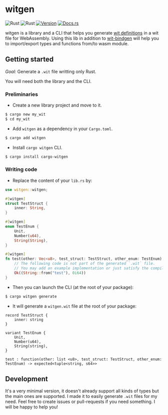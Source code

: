 # witgen

![Rust](https://img.shields.io/badge/rust-stable-brightgreen.svg)
![Rust](https://github.com/bnjjj/witgen/workflows/Rust/badge.svg)
[![Version](https://img.shields.io/crates/v/witgen.svg)](https://crates.io/crates/witgen)
[![Docs.rs](https://docs.rs/witgen/badge.svg)](https://docs.rs/witgen)

witgen is a library and a CLI that helps you generate [wit definitions](https://github.com/bytecodealliance/wit-bindgen/blob/main/WIT.md) in a wit file for WebAssembly. Using this lib in addition to [wit-bindgen](https://github.com/bytecodealliance/wit-bindgen) will help you to import/export types and functions from/to wasm module.

## Getting started

*Goal:* Generate a `.wit` file writting only Rust.

You will need both the library and the CLI. 

### Preliminaries

- Create a new library project and move to it.

```bash
$ cargo new my_wit
$ cd my_wit
```


- Add `witgen` as a dependency in your `Cargo.toml`.

```bash
$ cargo add witgen
```

- Install `cargo witgen` CLI.

```bash
$ cargo install cargo-witgen
```

### Writing code

- Replace the content of your `lib.rs` by:

```rust
use witgen::witgen;

#[witgen]
struct TestStruct {
    inner: String,
}

#[witgen]
enum TestEnum {
    Unit,
    Number(u64),
    String(String),
}

#[witgen]
fn test(other: Vec<u8>, test_struct: TestStruct, other_enum: TestEnum) -> Result<(String, i64), String> {
    // The following code is not part of the generated `.wit` file.
    // You may add an example implementation or just satisfy the compiler with a `todo!()`.
    Ok((String::from("test"), 0i64)) 
}
```

- Then you can launch the CLI (at the root of your package):

```bash
$ cargo witgen generate
```

- It will generate a `witgen.wit` file at the root of your package:

```wit
record TestStruct {
    inner: string
}

variant TestEnum {
    Unit,
	Number(u64),
	String(string),
}

test : function(other: list <u8>, test_struct: TestStruct, other_enum: TestEnum) -> expected<tuple<string, s64>>
```

## Development

It's a very minimal version, it doesn't already support all kinds of types but the main ones are supported. I made it to easily generate `.wit` files for my need. Feel free to create issues or pull-requests if you need something. I will be happy to help you!
